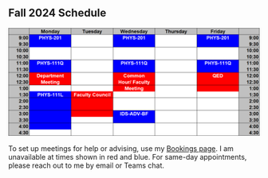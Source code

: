 ## Fall 2024 Schedule

![Schedule](/assets/img/schedule.png) 

To set up meetings for help or advising, use my [Bookings page](https://outlook.office365.com/owa/calendar/LewRileyOfficeHours@ursinuscollege365.onmicrosoft.com/bookings/). I am unavailable at times shown in red and blue. For same-day appointments, please reach out to me by email or Teams chat.

<!-- My summer schedule is flexible. [Please get in touch](mailto:lriley@ursinus.edu) if you'd like to meet. -->
